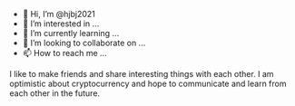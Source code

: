 - 👋 Hi, I’m @hjbj2021
- 👀 I’m interested in ...
- 🌱 I’m currently learning ...
- 💞️ I’m looking to collaborate on ...
- 📫 How to reach me ...

<!---
hjbj2021/hjbj2021 is a ✨ special ✨ repository because its `README.md` (this file) appears on your GitHub profile.
You can click the Preview link to take a look at your changes.
--->I like to make friends and share interesting things with each other. I am optimistic about cryptocurrency and hope to communicate and learn from each other in the future.
